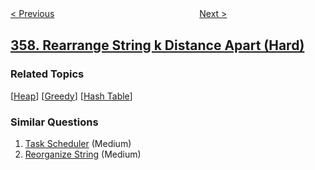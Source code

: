 <!--|This file generated by command(leetcode description); DO NOT EDIT.    |-->
<!--+----------------------------------------------------------------------+-->
<!--|@author    openset <openset.wang@gmail.com>                           |-->
<!--|@link      https://github.com/openset                                 |-->
<!--|@home      https://github.com/tonymontaro/leetcode-hints                        |-->
<!--+----------------------------------------------------------------------+-->

[< Previous](https://github.com/tonymontaro/leetcode-hints/tree/master/problems/count-numbers-with-unique-digits "Count Numbers with Unique Digits")
　　　　　　　　　　　　　　　　
[Next >](https://github.com/tonymontaro/leetcode-hints/tree/master/problems/logger-rate-limiter "Logger Rate Limiter")

## [358. Rearrange String k Distance Apart (Hard)](https://leetcode.com/problems/rearrange-string-k-distance-apart "K 距离间隔重排字符串")



### Related Topics
  [[Heap](https://github.com/tonymontaro/leetcode-hints/tree/master/tag/heap/README.md)]
  [[Greedy](https://github.com/tonymontaro/leetcode-hints/tree/master/tag/greedy/README.md)]
  [[Hash Table](https://github.com/tonymontaro/leetcode-hints/tree/master/tag/hash-table/README.md)]

### Similar Questions
  1. [Task Scheduler](https://github.com/tonymontaro/leetcode-hints/tree/master/problems/task-scheduler) (Medium)
  1. [Reorganize String](https://github.com/tonymontaro/leetcode-hints/tree/master/problems/reorganize-string) (Medium)
